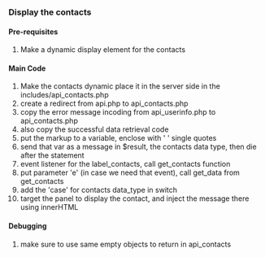 ### Display the contacts
#### Pre-requisites
1. Make a dynamic display element for the contacts
#### Main Code
1. Make the contacts dynamic place it in the server side
   in the includes/api_contacts.php
2. create a redirect from api.php to api_contacts.php
3. copy the error message incoding from api_userinfo.php to api_contacts.php
4. also copy the successful data retrieval code
5. put the markup to a variable, enclose with ' ' single quotes
6. send that var as a message in $result, the contacts data type, then die after the statement
7. event listener for the label_contacts, call get_contacts function
8. put parameter 'e' (in case we need that event), call get_data from get_contacts
9. add the 'case' for contacts data_type in switch
10. target the panel to display the contact, and inject the message there using innerHTML
#### Debugging
1. make sure to use same empty objects to return in api_contacts